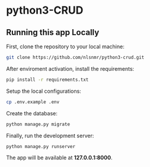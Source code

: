 # python3-CRUD

## Running this app Locally

First, clone the repository to your local machine:

```bash
git clone https://github.com/nlsnmr/python3-crud.git
```
After enviroment activation, install the requirements:

```bash
pip install -r requirements.txt
```

Setup the local configurations:

```bash
cp .env.example .env
```

Create the database:

```bash
python manage.py migrate
```

Finally, run the development server:

```bash
python manage.py runserver
```

The app will be available at **127.0.0.1:8000**.
